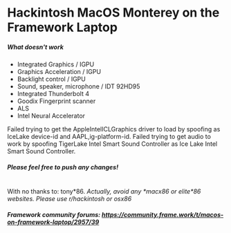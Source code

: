 # Hackintosh MacOS Monterey on the Framework Laptop

##### What doesn't work
- Integrated Graphics / IGPU
- Graphics Acceleration / IGPU
- Backlight control / IGPU
- Sound, speaker, microphone / IDT 92HD95
- Integrated Thunderbolt 4
- Goodix Fingerprint scanner
- ALS
- Intel Neural Accelerator

Failed trying to get the AppleIntelICLGraphics driver to load by spoofing as IceLake device-id and AAPL,ig-platform-id.
Failed trying to get audio to work by spoofing TigerLake Intel Smart Sound Controller as Ice Lake Intel Smart Sound Controller.

##### Please feel free to push any changes!
#
With no thanks to: tony\*86. 
*Actually, avoid any \*macx86 or elite\*86 websites. Please use r/hackintosh or osx86* 
##### Framework community forums: https://community.frame.work/t/macos-on-framework-laptop/2957/39
